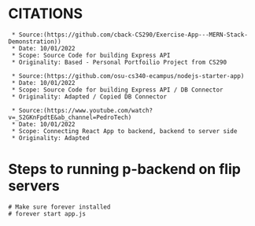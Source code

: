 # CITATIONS

     * Source:(https://github.com/cback-CS290/Exercise-App---MERN-Stack-Demonstration))
     * Date: 10/01/2022
     * Scope: Source Code for building Express API
     * Originality: Based - Personal Portfoilio Project from CS290

     * Source:(https://github.com/osu-cs340-ecampus/nodejs-starter-app)
     * Date: 10/01/2022
     * Scope: Source Code for building Express API / DB Connector 
     * Originality: Adapted / Copied DB Connector

     * Source:(https://www.youtube.com/watch?v=_S2GKnFpdtE&ab_channel=PedroTech)
     * Date: 10/01/2022
     * Scope: Connecting React App to backend, backend to server side
     * Originality: Adapted


# Steps to running p-backend on flip servers
    # Make sure forever installed
    # forever start app.js
